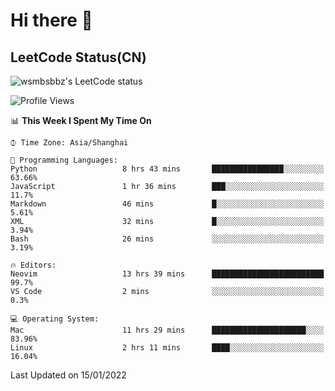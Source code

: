 # Hi there 👋

## LeetCode Status(CN)

![wsmbsbbz's LeetCode status](https://www.trashcan.icu/img/leetcode-status-dark.svg)

<!--
**wsmbsbbz/wsmbsbbz** is a ✨ _special_ ✨ repository because its `README.md` (this file) appears on your GitHub profile.

Here are some ideas to get you started:

- 🔭 I’m currently working on ...
- 🌱 I’m currently learning ...
- 👯 I’m looking to collaborate on ...
- 🤔 I’m looking for help with ...
- 💬 Ask me about ...
- 📫 How to reach me: ...
- 😄 Pronouns: ...
- ⚡ Fun fact: ...
-->
<!--START_SECTION:waka-->
![Profile Views](http://img.shields.io/badge/Profile%20Views-1-blue)

📊 **This Week I Spent My Time On** 

```text
⌚︎ Time Zone: Asia/Shanghai

💬 Programming Languages: 
Python                   8 hrs 43 mins       ████████████████░░░░░░░░░   63.66% 
JavaScript               1 hr 36 mins        ███░░░░░░░░░░░░░░░░░░░░░░   11.7% 
Markdown                 46 mins             █░░░░░░░░░░░░░░░░░░░░░░░░   5.61% 
XML                      32 mins             █░░░░░░░░░░░░░░░░░░░░░░░░   3.94% 
Bash                     26 mins             ░░░░░░░░░░░░░░░░░░░░░░░░░   3.19%

🔥 Editors: 
Neovim                   13 hrs 39 mins      █████████████████████████   99.7% 
VS Code                  2 mins              ░░░░░░░░░░░░░░░░░░░░░░░░░   0.3%

💻 Operating System: 
Mac                      11 hrs 29 mins      █████████████████████░░░░   83.96% 
Linux                    2 hrs 11 mins       ████░░░░░░░░░░░░░░░░░░░░░   16.04%

```


 Last Updated on 15/01/2022
<!--END_SECTION:waka-->
